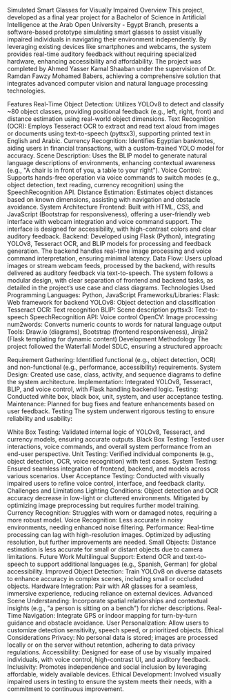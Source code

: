 Simulated Smart Glasses for Visually Impaired
Overview
This project, developed as a final year project for a Bachelor of Science in Artificial Intelligence at the Arab Open University - Egypt Branch, presents a software-based prototype simulating smart glasses to assist visually impaired individuals in navigating their environment independently. By leveraging existing devices like smartphones and webcams, the system provides real-time auditory feedback without requiring specialized hardware, enhancing accessibility and affordability. The project was completed by Ahmed Yasser Kamal Shaaban under the supervision of Dr. Ramdan Fawzy Mohamed Babers, achieving a comprehensive solution that integrates advanced computer vision and natural language processing technologies.

Features
Real-Time Object Detection: Utilizes YOLOv8 to detect and classify ~80 object classes, providing positional feedback (e.g., left, right, front) and distance estimation using real-world object dimensions.
Text Recognition (OCR): Employs Tesseract OCR to extract and read text aloud from images or documents using text-to-speech (pyttsx3), supporting printed text in English and Arabic.
Currency Recognition: Identifies Egyptian banknotes, aiding users in financial transactions, with a custom-trained YOLO model for accuracy.
Scene Description: Uses the BLIP model to generate natural language descriptions of environments, enhancing contextual awareness (e.g., "A chair is in front of you, a table to your right").
Voice Control: Supports hands-free operation via voice commands to switch modes (e.g., object detection, text reading, currency recognition) using the SpeechRecognition API.
Distance Estimation: Estimates object distances based on known dimensions, assisting with navigation and obstacle avoidance.
System Architecture
Frontend: Built with HTML, CSS, and JavaScript (Bootstrap for responsiveness), offering a user-friendly web interface with webcam integration and voice command support. The interface is designed for accessibility, with high-contrast colors and clear auditory feedback.
Backend: Developed using Flask (Python), integrating YOLOv8, Tesseract OCR, and BLIP models for processing and feedback generation. The backend handles real-time image processing and voice command interpretation, ensuring minimal latency.
Data Flow: Users upload images or stream webcam feeds, processed by the backend, with results delivered as auditory feedback via text-to-speech. The system follows a modular design, with clear separation of frontend and backend tasks, as detailed in the project’s use case and class diagrams.
Technologies Used
Programming Languages: Python, JavaScript
Frameworks/Libraries:
Flask: Web framework for backend
YOLOv8: Object detection and classification
Tesseract OCR: Text recognition
BLIP: Scene description
pyttsx3: Text-to-speech
SpeechRecognition API: Voice control
OpenCV: Image processing
num2words: Converts numeric counts to words for natural language output
Tools: Draw.io (diagrams), Bootstrap (frontend responsiveness), Jinja2 (Flask templating for dynamic content)
Development Methodology
The project followed the Waterfall Model SDLC, ensuring a structured approach:

Requirement Gathering: Identified functional (e.g., object detection, OCR) and non-functional (e.g., performance, accessibility) requirements.
System Design: Created use case, class, activity, and sequence diagrams to define the system architecture.
Implementation: Integrated YOLOv8, Tesseract, BLIP, and voice control, with Flask handling backend logic.
Testing: Conducted white box, black box, unit, system, and user acceptance testing.
Maintenance: Planned for bug fixes and feature enhancements based on user feedback.
Testing
The system underwent rigorous testing to ensure reliability and usability:

White Box Testing: Validated internal logic of YOLOv8, Tesseract, and currency models, ensuring accurate outputs.
Black Box Testing: Tested user interactions, voice commands, and overall system performance from an end-user perspective.
Unit Testing: Verified individual components (e.g., object detection, OCR, voice recognition) with test cases.
System Testing: Ensured seamless integration of frontend, backend, and models across various scenarios.
User Acceptance Testing: Conducted with visually impaired users to refine voice control, interface, and feedback clarity.
Challenges and Limitations
Lighting Conditions: Object detection and OCR accuracy decrease in low-light or cluttered environments. Mitigated by optimizing image preprocessing but requires further model training.
Currency Recognition: Struggles with worn or damaged notes, requiring a more robust model.
Voice Recognition: Less accurate in noisy environments, needing enhanced noise filtering.
Performance: Real-time processing can lag with high-resolution images. Optimized by adjusting resolution, but further improvements are needed.
Small Objects: Distance estimation is less accurate for small or distant objects due to camera limitations.
Future Work
Multilingual Support: Extend OCR and text-to-speech to support additional languages (e.g., Spanish, German) for global accessibility.
Improved Object Detection: Train YOLOv8 on diverse datasets to enhance accuracy in complex scenes, including small or occluded objects.
Hardware Integration: Pair with AR glasses for a seamless, immersive experience, reducing reliance on external devices.
Advanced Scene Understanding: Incorporate spatial relationships and contextual insights (e.g., "a person is sitting on a bench") for richer descriptions.
Real-Time Navigation: Integrate GPS or indoor mapping for turn-by-turn guidance and obstacle avoidance.
User Personalization: Allow users to customize detection sensitivity, speech speed, or prioritized objects.
Ethical Considerations
Privacy: No personal data is stored; images are processed locally or on the server without retention, adhering to data privacy regulations.
Accessibility: Designed for ease of use by visually impaired individuals, with voice control, high-contrast UI, and auditory feedback.
Inclusivity: Promotes independence and social inclusion by leveraging affordable, widely available devices.
Ethical Development: Involved visually impaired users in testing to ensure the system meets their needs, with a commitment to continuous improvement.